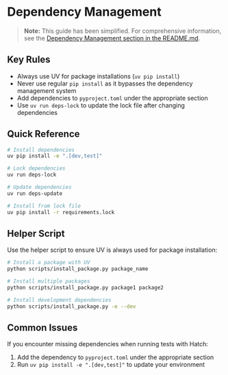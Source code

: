 # Dependency Management

> **Note:** This guide has been simplified. For comprehensive information, see the [Dependency Management section in the README.md](README.md#dependency-management).

## Key Rules

- Always use UV for package installations (`uv pip install`)
- Never use regular `pip install` as it bypasses the dependency management system
- Add dependencies to `pyproject.toml` under the appropriate section
- Use `uv run deps-lock` to update the lock file after changing dependencies

## Quick Reference

```bash
# Install dependencies
uv pip install -e ".[dev,test]"

# Lock dependencies
uv run deps-lock

# Update dependencies
uv run deps-update

# Install from lock file
uv pip install -r requirements.lock
```

## Helper Script

Use the helper script to ensure UV is always used for package installation:

```bash
# Install a package with UV
python scripts/install_package.py package_name

# Install multiple packages
python scripts/install_package.py package1 package2

# Install development dependencies
python scripts/install_package.py -e --dev
```

## Common Issues

If you encounter missing dependencies when running tests with Hatch:

1. Add the dependency to `pyproject.toml` under the appropriate section
1. Run `uv pip install -e ".[dev,test]"` to update your environment
